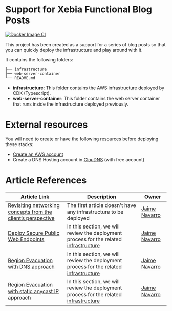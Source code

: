 # Support for Xebia Functional Blog Posts

[![Docker Image CI](https://github.com/jaimenavarro/aws-cdk-region-evacuation/actions/workflows/docker-ci.yml/badge.svg)](https://github.com/jaimenavarro/aws-cdk-region-evacuation/actions/workflows/docker-ci.yml)

This project has been created as a support for a series of blog posts so that you can quickly deploy the infrastructure and play around with it.

It contains the following folders:
```
├── infrastructure
├── web-server-container
└── README.md
```
* **infrastructure**: This folder contains the AWS infrastructure deployed by CDK (Typescript).
* **web-server-container**: This folder contains the web server container that runs inside the infrastructure deployed previously.

# External resources
You will need to create or have the following resources before deploying these stacks:
* [Create an AWS account](https://repost.aws/knowledge-center/create-and-activate-aws-account)
* Create a DNS Hosting account in [ClouDNS](https://www.cloudns.net) (with free account)


# Article References
| Article Link                                                                                                                            | Description                                                                                                                   | Owner                                            |
|-----------------------------------------------------------------------------------------------------------------------------------------|-------------------------------------------------------------------------------------------------------------------------------|--------------------------------------------------|
| [Revisiting networking concepts from the client’s perspective](https://xebia.com/blog/building-resilient-public-networking-aws-part-1/) | The first article doesn't have any infrastructure to be deployed                                                              | [Jaime Navarro](https://github.com/jaimenavarro) |
| [Deploy Secure Public Web Endpoints](https://xebia.com/blog/building-resilient-public-networking-on-aws-part-2/)                        | In this section, we will review the deployment process for the related [infrastructure](infrastructure/blog_post_2/README.md) | [Jaime Navarro](https://github.com/jaimenavarro) |
| [Region Evacuation with DNS approach](https://xebia.com/blog/building-resilient-public-networking-aws-part-3/)                          | In this section, we will review the deployment process for the related [infrastructure](infrastructure/blog_post_3/README.md) | [Jaime Navarro](https://github.com/jaimenavarro) |
| [Region Evacuation with static anycast IP approach](https://xebia.com/blog/)                                                            | In this section, we will review the deployment process for the related [infrastructure](infrastructure/blog_post_4/README.md) | [Jaime Navarro](https://github.com/jaimenavarro) |